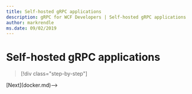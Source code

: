 ```yaml
---
title: Self-hosted gRPC applications
description: gRPC for WCF Developers | Self-hosted gRPC applications
author: markrendle
ms.date: 09/02/2019
---
```


# Self-hosted gRPC applications

>[!div class="step-by-step"]
<!-->[Next](docker.md)-->

